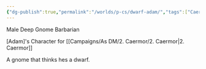 ```yaml
---
{"dg-publish":true,"permalink":"/worlds/p-cs/dwarf-adam/","tags":["Caermor","Balky"]}
---
```


Male Deep Gnome Barbarian

[Adam]'s Character for [[Campaigns/As DM/2. Caermor/2. Caermor\|2. Caermor]]

A gnome that thinks hes a dwarf.